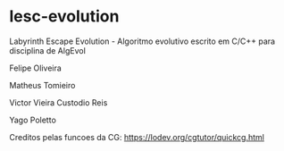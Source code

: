# lesc-evolution
Labyrinth Escape Evolution - Algoritmo evolutivo escrito em C/C++ para disciplina de AlgEvol

Felipe Oliveira

Matheus Tomieiro

Victor Vieira Custodio Reis

Yago Poletto



Creditos pelas funcoes da CG: https://lodev.org/cgtutor/quickcg.html